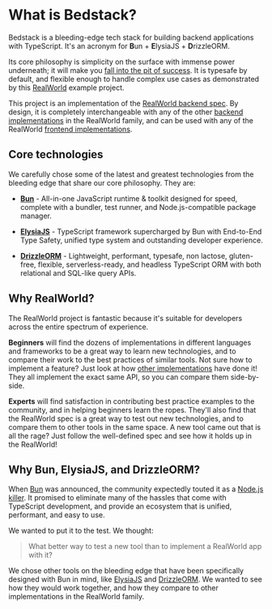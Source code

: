 # What is Bedstack?

Bedstack is a bleeding-edge tech stack for building backend applications with TypeScript. It's an acronym for **B**un + **E**lysiaJS + **D**rizzleORM.

Its core philosophy is simplicity on the surface with immense power underneath; it will make you [fall into the pit of success](https://blog.codinghorror.com/falling-into-the-pit-of-success/). It is typesafe by default, and flexible enough to handle complex use cases as demonstrated by this [RealWorld](
  https://github.com/gothinkster/realworld
) example project.

This project is an implementation of the [RealWorld backend spec](
  https://realworld-docs.netlify.app/specifications/backend/introduction/
). By design, it is completely interchangeable with any of the other [backend implementations](
  https://codebase.show/projects/realworld?category=backend&language=typescript
) in the RealWorld family, and can be used with any of the RealWorld [frontend implementations](
  https://codebase.show/projects/realworld?category=frontend
).

## Core technologies

We carefully chose some of the latest and greatest technologies from the bleeding edge that share our core philosophy. They are:

* **[Bun](https://bun.sh/)** - All-in-one JavaScript runtime & toolkit designed for speed, complete with a bundler, test runner, and Node.js-compatible package manager.

* **[ElysiaJS](https://elysiajs.com/)** - TypeScript framework supercharged by Bun with End-to-End Type Safety, unified type system and outstanding developer experience.

* **[DrizzleORM](https://orm.drizzle.team/)** - Lightweight, performant, typesafe, non lactose, gluten-free, flexible, serverless-ready, and headless TypeScript ORM with both relational and SQL-like query APIs.

## Why RealWorld?

The RealWorld project is fantastic because it's suitable for developers across the entire spectrum of experience.

**Beginners** will find the dozens of implementations in different languages and frameworks to be a great way to learn new technologies, and to compare their work to the best practices of similar tools. Not sure how to implement a feature? Just look at how [other implementations](https://codebase.show/projects/realworld?category=backend&language=typescript) have done it! They all implement the exact same API, so you can compare them side-by-side.

**Experts** will find satisfaction in contributing best practice examples to the community, and in helping beginners learn the ropes. They'll also find that the RealWorld spec is a great way to test out new technologies, and to compare them to other tools in the same space. A new tool came out that is all the rage? Just follow the well-defined spec and see how it holds up in the RealWorld!

## Why Bun, ElysiaJS, and DrizzleORM?

When [Bun](https://bun.sh/) was announced, the community expectedly touted it as a [Node.js killer](https://levelup.gitconnected.com/is-bun-js-the-node-js-killer-ffeb0f89196a). It promised to eliminate many of the hassles that come with TypeScript development, and provide an ecosystem that is unified, performant, and easy to use.

We wanted to put it to the test. We thought: 

> What better way to test a new tool than to implement a RealWorld app with it?

We chose other tools on the bleeding edge that have been specifically designed with Bun in mind, like [ElysiaJS](https://elysiajs.com/) and [DrizzleORM](https://orm.drizzle.team/). We wanted to see how they would work together, and how they compare to other implementations in the RealWorld family.

